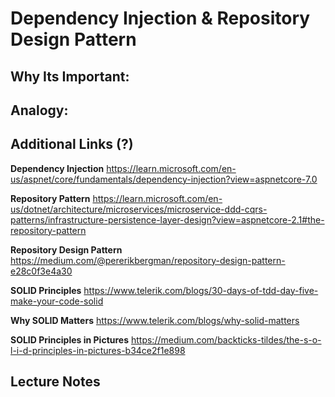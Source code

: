 # Dependency Injection & Repository Design Pattern

## Why Its Important:

## Analogy:

## Additional Links (?)

**Dependency Injection**
<https://learn.microsoft.com/en-us/aspnet/core/fundamentals/dependency-injection?view=aspnetcore-7.0>

**Repository Pattern**
<https://learn.microsoft.com/en-us/dotnet/architecture/microservices/microservice-ddd-cqrs-patterns/infrastructure-persistence-layer-design?view=aspnetcore-2.1#the-repository-pattern>

**Repository Design Pattern**
<https://medium.com/@pererikbergman/repository-design-pattern-e28c0f3e4a30>

**SOLID Principles**
<https://www.telerik.com/blogs/30-days-of-tdd-day-five-make-your-code-solid>

**Why SOLID Matters**
<https://www.telerik.com/blogs/why-solid-matters>

**SOLID Principles in Pictures**
<https://medium.com/backticks-tildes/the-s-o-l-i-d-principles-in-pictures-b34ce2f1e898>

## Lecture Notes


